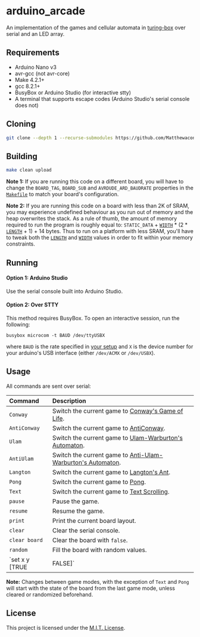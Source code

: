 # arduino_arcade
An implementation of the games and cellular automata in [turing-box](https://github.com/Matthewacon/turing-box) over serial and an LED array.

## Requirements
 - Arduino Nano v3
 - avr-gcc (not avr-core)
 - Make 4.2.1+
 - gcc 8.2.1+
 - BusyBox or Arduino Studio (for interactive stty)
 - A terminal that supports escape codes (Arduino Studio's serial console does not)
 
## Cloning
```bash
git clone --depth 1 --recurse-submodules https://github.com/Matthewacon/arduino-arcade
```
 
## Building
```bash
make clean upload
```

**Note 1:** If you are running this code on a different board, you will have to change the `BOARD_TAG`, `BOARD_SUB` and `AVRDUDE_ARD_BAUDRATE` properties in the [`Makefile`](https://github.com/Matthewacon/arduino-arcade/blob/master/Makefile) to match your board's configuration.

**Note 2:** If you are running this code on a board with less than 2K of SRAM, you may experience undefined behaviour as you run out of memory and the heap overwrites the stack. As a rule of thumb, the amount of memory required to run the program is roughly equal to: `STATIC_DATA` + [`WIDTH`](https://github.com/Matthewacon/arduino-arcade/blob/master/src/main.cpp#L13) * (2 * [`LENGTH`](https://github.com/Matthewacon/arduino-arcade/blob/master/src/main.cpp#L12) + 1) + 14 bytes. Thus to run on a platform with less SRAM, you'll have to tweak both the [`LENGTH`](https://github.com/Matthewacon/arduino-arcade/blob/master/src/main.cpp#L12) and [`WIDTH`](https://github.com/Matthewacon/arduino-arcade/blob/master/src/main.cpp#L13) values in order to fit within your memory constraints.

## Running
#### Option 1: Arduino Studio
Use the serial console built into Arduino Studio.

#### Option 2: Over STTY
This method requires BusyBox. To open an interactive session, run the following:
```shell
busybox microcom -t BAUD /dev/ttyUSBX
```
where `BAUD` is the rate specified in [your setup](https://github.com/Matthewacon/arduino-arcade/blob/master/src/main.cpp#L101) and `X` is the device number for your arduino's USB interface (either `/dev/ACMX` or `/dev/USBX`).

## Usage
All commands are sent over serial:

| Command | Description |
| :--- | :---|
| `Conway` | Switch the current game to [Conway's Game of Life](https://en.wikipedia.org/wiki/Conway%27s_Game_of_Life#Rules). |
| `AntiConway` | Switch the current game to [AntiConway](https://github.com/Matthewacon/turing-box/blob/master/include/anti_conway.h). |
| `Ulam` | Switch the current game to [Ulam-Warburton's Automaton](https://en.wikipedia.org/wiki/Ulam%E2%80%93Warburton_automaton). |
| `AntiUlam` | Switch the current game to [Anti-Ulam-Warburton's Automaton](https://github.com/Matthewacon/turing-box/blob/master/include/anti_ulam.h). |
| `Langton` | Switch the current game to [Langton's Ant](https://en.wikipedia.org/wiki/Langton's_ant#Rules). |
| `Pong` | Switch the current game to [Pong](https://en.wikipedia.org/wiki/Pong). |
| `Text` | Switch the current game to [Text Scrolling](https://github.com/Matthewacon/turing-box/blob/master/include/text.h). |
| `pause` | Pause the game. |
| `resume` | Resume the game. |
| `print` | Print the current board layout. |
| `clear` | Clear the serial console. | 
| `clear board` | Clear the board with `false`. |
| `random` | Fill the board with random values. |
| `set x y [TRUE | FALSE]` | Set the cell at `(x, y)`, where both `x` and `y` are positive integers, to either `TRUE` or `FALSE`. |

**Note:** Changes between game modes, with the exception of `Text` and `Pong` will start with the state of the board from the last game mode, unless cleared or randomized beforehand.

## License
This project is licensed under the [M.I.T. License](https://github.com/Matthewacon/arduino-arcade/blob/master/LICENSE).
